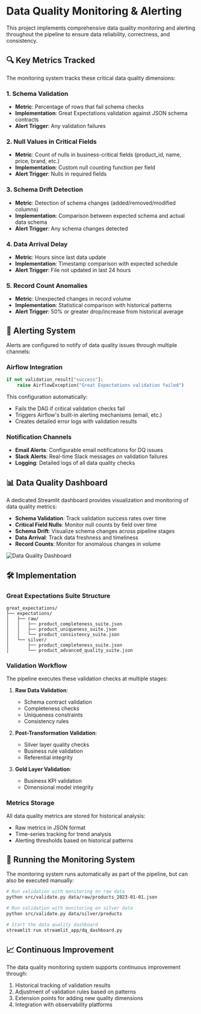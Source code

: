 # Data Quality Monitoring & Alerting

This project implements comprehensive data quality monitoring and alerting throughout the pipeline to ensure data reliability, correctness, and consistency.

## 🔍 Key Metrics Tracked

The monitoring system tracks these critical data quality dimensions:

### 1. Schema Validation
- **Metric**: Percentage of rows that fail schema checks
- **Implementation**: Great Expectations validation against JSON schema contracts
- **Alert Trigger**: Any validation failures

### 2. Null Values in Critical Fields
- **Metric**: Count of nulls in business-critical fields (product_id, name, price, brand, etc.)
- **Implementation**: Custom null counting function per field
- **Alert Trigger**: Nulls in required fields

### 3. Schema Drift Detection
- **Metric**: Detection of schema changes (added/removed/modified columns)
- **Implementation**: Comparison between expected schema and actual data schema
- **Alert Trigger**: Any schema changes detected

### 4. Data Arrival Delay
- **Metric**: Hours since last data update
- **Implementation**: Timestamp comparison with expected schedule
- **Alert Trigger**: File not updated in last 24 hours

### 5. Record Count Anomalies
- **Metric**: Unexpected changes in record volume
- **Implementation**: Statistical comparison with historical patterns
- **Alert Trigger**: 50% or greater drop/increase from historical average

## 🔔 Alerting System

Alerts are configured to notify of data quality issues through multiple channels:

### Airflow Integration
```python
if not validation_result["success"]:
    raise AirflowException("Great Expectations validation failed")
```

This configuration automatically:
- Fails the DAG if critical validation checks fail
- Triggers Airflow's built-in alerting mechanisms (email, etc.)
- Creates detailed error logs with validation results

### Notification Channels
- **Email Alerts**: Configurable email notifications for DQ issues
- **Slack Alerts**: Real-time Slack messages on validation failures
- **Logging**: Detailed logs of all data quality checks

## 📊 Data Quality Dashboard

A dedicated Streamlit dashboard provides visualization and monitoring of data quality metrics:

- **Schema Validation**: Track validation success rates over time
- **Critical Field Nulls**: Monitor null counts by field over time
- **Schema Drift**: Visualize schema changes across pipeline stages
- **Data Arrival**: Track data freshness and timeliness
- **Record Counts**: Monitor for anomalous changes in volume

![Data Quality Dashboard](https://example.com/dq-dashboard.png)

## 🛠️ Implementation

### Great Expectations Suite Structure
```
great_expectations/
├── expectations/
│   ├── raw/
│   │   ├── product_completeness_suite.json
│   │   ├── product_uniqueness_suite.json
│   │   └── product_consistency_suite.json
│   └── silver/
│       ├── product_completeness_suite.json
│       └── product_advanced_quality_suite.json
```

### Validation Workflow
The pipeline executes these validation checks at multiple stages:

1. **Raw Data Validation**: 
   - Schema contract validation
   - Completeness checks
   - Uniqueness constraints
   - Consistency rules

2. **Post-Transformation Validation**:
   - Silver layer quality checks
   - Business rule validation
   - Referential integrity

3. **Gold Layer Validation**:
   - Business KPI validation
   - Dimensional model integrity

### Metrics Storage
All data quality metrics are stored for historical analysis:
- Raw metrics in JSON format
- Time-series tracking for trend analysis
- Alerting thresholds based on historical patterns

## 🔄 Running the Monitoring System

The monitoring system runs automatically as part of the pipeline, but can also be executed manually:

```bash
# Run validation with monitoring on raw data
python src/validate.py data/raw/products_2023-01-01.json

# Run validation with monitoring on silver data
python src/validate.py data/silver/products

# Start the data quality dashboard
streamlit run streamlit_app/dq_dashboard.py
```

## 📈 Continuous Improvement

The data quality monitoring system supports continuous improvement through:

1. Historical tracking of validation results
2. Adjustment of validation rules based on patterns
3. Extension points for adding new quality dimensions
4. Integration with observability platforms
